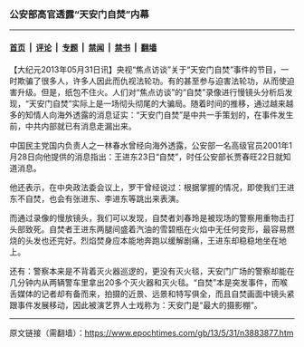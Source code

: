 ### 公安部高官透露“天安门自焚”内幕

---

#### [首页](../../../..?n3883877) &nbsp;|&nbsp; [评论](../../../../../epoch-comment?n3883877) &nbsp;|&nbsp; [专题](../../../../../epoch-special?n3883877) &nbsp;|&nbsp; [禁闻](../../../../../epoch-news?n3883877) &nbsp;|&nbsp; [禁书](../../../../../books?n3883877) &nbsp;|&nbsp; [翻墙](https://github.com/gfw-breaker/nogfw/blob/master/README.md?n3883877)


<div class="post_content" id="artbody" itemprop="articleBody">
 <!-- article content begin -->
 <p>
  【大纪元2013年05月31日讯】央视“焦点访谈”关于“天安门自焚”事件的节目，一时欺骗了很多人，许多人因此而仇视法轮功。有的甚至参与迫害法轮功，从而使迫害升级。但是，纸包不住火。人们对“焦点访谈”的“自焚”录像进行慢镜头分析后发现，“天安门自焚”实际上是一场彻头彻尾的大骗局。随着时间的推移，通过越来越多的知情人向海外透露的消息证实：“天安门自焚”是中共一手策划的，在事件发生前，中共内部就已有消息走漏出来。
 </p>
 <p>
  中国民主党国内负责人之一林春水曾经向海外透露，公安部一名高级官员2001年1月28日向他提供的消息指出：王进东23日“自焚”，时任公安部长贾春旺22日就知道消息。
 </p>
 <p>
  他还表示，在中央政法委会议上，罗干曾经说过：根据掌握的情况，即使我们王进东不自焚，也会有张进东、李进东等跳出来表演。
 </p>
 <p>
  而通过录像的慢放镜头，我们可以发现，自焚者刘春玲是被现场的警察用重物击打头部致死。自焚者王进东两腿间盛着汽油的雪碧瓶在火焰中无任何变形，最容易燃烧的头发也还完好。烈焰焚身应本能地奔跑以缓解剧痛，王进东却稳稳地坐在地上。
 </p>
 <p>
  还有：警察本来是不背着灭火器巡逻的，更没有灭火毯，天安门广场的警察却能在几分钟内从两辆警车里拿出20多个灭火器和灭火毯。“自焚”本是突发事件，而喉舌媒体的记者却有备而来，拍摄的近景、远景和特写俱全，而且自焚画面中镜头紧跟事件发展移动，因此被演艺界人士戏称为：天安门是“最大的摄影棚”。
 </p>
 <!-- article content end -->
 <div id="below_article_ad">
 </div>
</div>


---

原文链接（需翻墙）：https://www.epochtimes.com/gb/13/5/31/n3883877.htm